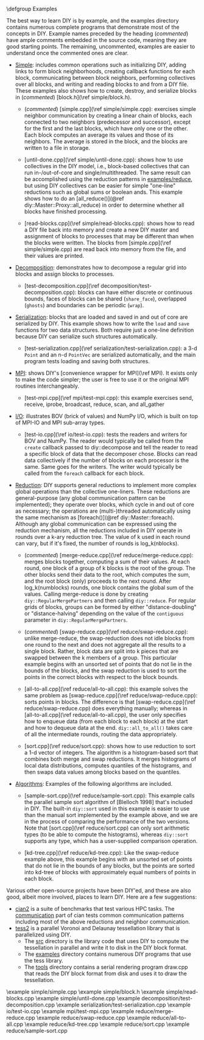 \defgroup Examples

The best way to learn DIY is by example, and the examples directory contains numerous complete programs that demonstrate most of the concepts in DIY. Example names preceded by the heading (*commented*) have ample comments embedded in the source code, meaning they are good starting points. The remaining, uncommented, examples are easier to understand once the commented ones are clear.

- [Simple](https://github.com/diatomic/diy2/tree/master/examples/simple):
includes common operations such as initializing DIY, adding links to form block
neighborhoods, creating callback functions for each block, communicating
between block neighbors, performing collectives over all blocks, and writing
and reading blocks to and from a DIY file. These examples also shows how to
create, destroy, and serialize blocks in (*commented*) [block.h](\ref simple/block.h).

  - (*commented*) [simple.cpp](\ref simple/simple.cpp): exercises
  simple neighbor communication by creating a linear chain of blocks, each
  connected to two neighbors (predecessor and successor), except for the
  first and the last blocks, which have only one or the other. Each block
  computes an average its values and those of its neighbors. The average is
  stored in the block, and the blocks are written to a file in storage.

  - [until-done.cpp](\ref simple/until-done.cpp): shows how to use
  collectives in the DIY model, i.e., block-based collectives that can run
  in-/out-of-core and single/multithreaded. The same result can be
  accomplished using the reduction patterns in
  [examples/reduce](https://github.com/diatomic/diy2/tree/master/examples/reduce),
  but using DIY collectives can be easier for simple "one-line" reductions
  such as global sums or boolean ands. This example shows how to do an [all_reduce()](@ref diy::Master::Proxy::all_reduce)
  in order to determine whether all blocks have finished processing.

  - [read-blocks.cpp](\ref simple/read-blocks.cpp): shows how to read
  a DIY file back into memory and create a new DIY master and assignment of
  blocks to processes that may be different than when the blocks were written.
  The blocks from [simple.cpp](\ref simple/simple.cpp) are read back into
  memory from the file, and their values are printed.

- [Decomposition](https://github.com/diatomic/diy2/tree/master/examples/decomposition):
demonstrates how to decompose a regular grid into blocks and assign blocks to
processes.

  - [test-decomposition.cpp](\ref decomposition/test-decomposition.cpp): blocks
  can have either discrete or continuous bounds, faces of blocks can be shared
  (`share_face`), overlapped (`ghosts`) and boundaries can be periodic
  (`wrap`).

- [Serialization](https://github.com/diatomic/diy2/tree/master/examples/serialization):
blocks that are loaded and saved in and out of core are serialized by DIY. This
example shows how to write the `load` and `save` functions for two data
structures. Both require just a one-line definition because DIY can serialize
such structures automatically.

  - [test-serialization.cpp](\ref serialization/test-serialization.cpp):
  a 3-d `Point` and an n-d `PointVec` are serialized automatically, and the
  main program tests loading and saving both structures.

- [MPI](https://github.com/diatomic/diy2/tree/master/examples/mpi):
shows DIY's [convenience wrapper for MPI](\ref MPI). It exists only to make the
code simpler; the user is free to use it or the original MPI routines
interchangeably.

  - [test-mpi.cpp](\ref mpi/test-mpi.cpp): this example exercises send,
  receive, iprobe, broadcast, reduce, scan, and all_gather

- [I/O](https://github.com/diatomic/diy2/tree/master/examples/io): illustrates
BOV (brick of values) and NumPy I/O, which is built on top of MPI-IO and MPI
sub-array types.

  - [test-io.cpp](\ref io/test-io.cpp): tests the readers and writers for
  BOV and NumPy. The reader would typically be called from the `create`
  callback passed to diy::decompose and tell the reader to read a specific
  block of data that the decomposer chose. Blocks can read data collectively if
  the number of blocks on each processor is the same. Same goes for the
  writers. The writer would typically be called from the `foreach` callback for
  each block.

- [Reduction](https://github.com/diatomic/diy2/tree/master/examples/reduce):
DIY supports general reductions to implement more complex global operations
than the collective one-liners. These reductions are general-purpose (any
global communication pattern can be implemented); they operate over blocks,
which cycle in and out of core as necessary; the
operations are (multi-)threaded automatically using the same mechanism as
[foreach()](@ref diy::Master::foreach). Although any global communication can
be expressed using the reduction mechanism, all the reductions included in DIY
operate in rounds over a k-ary reduction tree. The value of k used in each round
can vary, but if it's fixed, the number of rounds is log_k(nblocks).

  - (*commented*) [merge-reduce.cpp](\ref reduce/merge-reduce.cpp):
  merges blocks together, computing a sum of their values. At each
  round, one block of a group of k blocks is the root of the group. The other
  blocks send their data to the root, which computes the sum, and the
  root block (only) proceeds to the next round. After log_k(numblocks) rounds,
  one block contains the global sum of the values. Calling merge-reduce
  is done by creating `diy::RegularMergePartners` and then calling
  `diy::reduce`. For regular grids of blocks, groups can be formed by either
  "distance-doubling" or "distance-halving" depending on the value of the
  `contiguous` parameter in `diy::RegularMergePartners`.

  - (*commented*) [swap-reduce.cpp](\ref reduce/swap-reduce.cpp): unlike
  merge-reduce, the swap-reduction does not idle blocks from one round to the
  next and does not aggregate all the results to a single block. Rather, block
  data are split into k pieces that are swapped between the k members of
  a group. This particular example begins with an unsorted set of points that
  do not lie in the bounds of the blocks, and the swap reduction is used to
  sort the points in the correct blocks with respect to the block bounds.

  - [all-to-all.cpp](\ref reduce/all-to-all.cpp): this example solves
  the same problem as [swap-reduce.cpp](\ref reduce/swap-reduce.cpp): sorts
  points in blocks. The difference is that
  [swap-reduce.cpp](\ref reduce/swap-reduce.cpp) does everything manually;
  whereas in [all-to-all.cpp](\ref reduce/all-to-all.cpp), the user only
  specifies how to enqueue data (from each block to each block) at the start
  and how to dequeue data at the end. `diy::all_to_all()` takes care of all the
  intermediate rounds, routing the data appropriately.

  - [sort.cpp](\ref reduce/sort.cpp): shows how to use reduction to sort
  a 1-d vector of integers. The algorithm is a histogram-based sort that
  combines both merge and swap reductions. It merges histograms of local data
  distributions, computes quantiles of the histograms, and then swaps data
  values among blocks based on the quantiles.

- [Algorithms](https://github.com/diatomic/diy2/tree/master/examples/reduce):
Examples of the following algorithms are included.

  - [sample-sort.cpp](\ref reduce/sample-sort.cpp): This example calls the parallel
  sample sort algorithm of [Blelloch 1998] that's included in DIY.
  The built-in  `diy::sort` used in this example is easier to use than
  the manual sort implemented by the example above, and we are in the process of comparing the
  performance of the two versions. Note that
  [sort.cpp](\ref reduce/sort.cpp) can only sort arithmetic types (to be able
  to compute the histograms), whereas `diy::sort` supports any type, which has
  a user-supplied comparison operation.

  - [kd-tree.cpp](\ref reduce/kd-tree.cpp): Like the swap-reduce example above, this
  example begins with an unsorted set of points that do not lie in the bounds
  of any blocks, but the points are sorted into kd-tree of blocks with
  approximately equal numbers of points in each block.

Various other open-source projects have been DIY'ed, and these are also good, albeit more involved, places to learn DIY. Here are a few suggestions:

- [cian2](https://github.com/tpeterka/cian2) is a suite of benchmarks that test various HPC tasks. The [communication](https://github.com/tpeterka/cian2/communication) part of cian tests common communication patterns including most of the above reductions and neighbor communication.
- [tess2](https://github.com/diatomic/tess2) is a parallel Voronoi and Delaunay tessellation library that is parallelized using DIY.
    - The [src](https://github.com/diatomic/tess2/src) directory is the library code that uses DIY to compute the tessellation in parallel and write it to disk in the DIY block format.
    - The [examples](https://github.com/diatomic/tess2/examples) directory contains numerous DIY programs that use the tess library.
    - The [tools](https://github.com/diatomic/tess2/tools) directory contains a serial rendering program draw.cpp that reads the DIY block format from disk and uses it to draw the tessellation.


\example simple/simple.cpp
\example simple/block.h
\example simple/read-blocks.cpp
\example simple/until-done.cpp
\example decomposition/test-decomposition.cpp
\example serialization/test-serialization.cpp
\example io/test-io.cpp
\example mpi/test-mpi.cpp
\example reduce/merge-reduce.cpp
\example reduce/swap-reduce.cpp
\example reduce/all-to-all.cpp
\example reduce/kd-tree.cpp
\example reduce/sort.cpp
\example reduce/sample-sort.cpp
